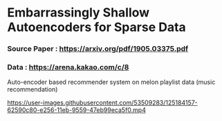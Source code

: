 # Embarrassingly Shallow Autoencoders for Sparse Data

### Source Paper : https://arxiv.org/pdf/1905.03375.pdf
### Data : https://arena.kakao.com/c/8

Auto-encoder based recommender system on melon playlist data (music recommendation)

https://user-images.githubusercontent.com/53509283/125184157-62590c80-e256-11eb-9559-47eb99eca5f0.mp4
